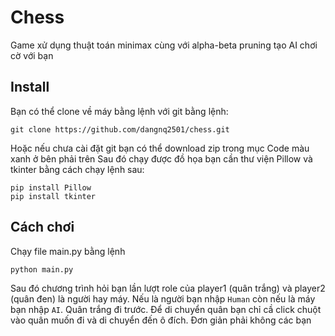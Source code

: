 # Chess
Game xử dụng thuật toán minimax cùng với alpha-beta pruning tạo AI chơi cờ với bạn

## Install
Bạn có thể clone về máy bằng lệnh với git bằng lệnh:
```
git clone https://github.com/dangnq2501/chess.git
```
Hoặc nếu chưa cài đặt git bạn có thể download zip trong mục Code màu xanh ở bên phải trên
Sau đó chạy được đồ họa bạn cần thư viện Pillow và tkinter bằng cách chạy lệnh sau:
```
pip install Pillow
pip install tkinter
```

## Cách chơi
Chạy file main.py bằng lệnh
```
python main.py
```
Sau đó chương trình hỏi bạn lần lượt role của player1 (quân trắng) và player2 (quân đen) là người hay máy. Nếu là người bạn nhập `Human` còn nếu là máy bạn nhập `AI`. Quân trắng đi trước. Để di chuyển quân bạn chỉ cầ click chuột vào quân muốn đi và di chuyển đến ô đích. Đơn giản phải không các bạn 
